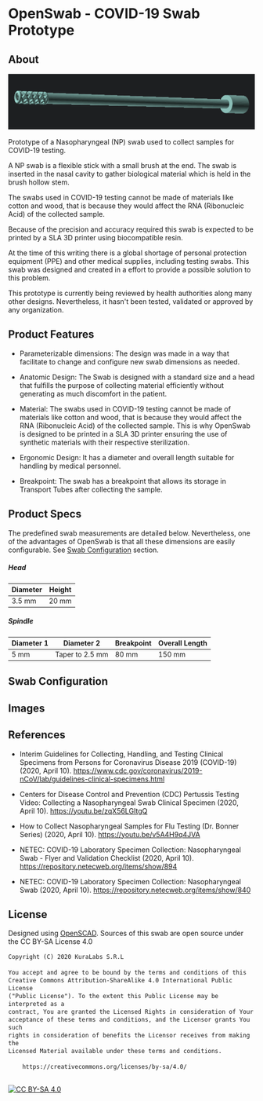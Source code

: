 # OpenSwab - COVID-19 Swab Prototype

## About

![OpenSwab](swab.png "OpenSwab")

Prototype of a Nasopharyngeal (NP) swab used to collect samples for COVID-19
testing.

A NP swab is a flexible stick with a small brush at the end. The swab is
inserted in the nasal cavity to gather biological material which is held in the
brush hollow stem.

The swabs used in COVID-19 testing cannot be made of materials like cotton and
wood, that is because they would affect the RNA (Ribonucleic Acid) of the
collected sample.

Because of the precision and accuracy required this swab is expected to be
printed by a SLA 3D printer using biocompatible resin.

At the time of this writing there is a global shortage of personal protection
equipment (PPE) and other medical supplies, including testing swabs. This swab
was designed and created in a effort to provide a possible solution to this
problem.

This prototype is currently being reviewed by health authorities along many
other designs. Nevertheless, it hasn't been tested, validated or approved by
any organization.


## Product Features

- Parameterizable dimensions: The design was made in a way that facilitate to
change  and configure new swab dimensions as needed.

- Anatomic Design: The Swab is designed with a standard size and a head that
fulfills the purpose of collecting material efficiently without generating as
much discomfort in the patient.

- Material: The swabs used in COVID-19 testing cannot be made of materials
like cotton and wood, that is because they would affect the RNA (Ribonucleic
Acid) of the collected sample. This is why OpenSwab is designed to be printed
in a SLA 3D printer ensuring the use of synthetic materials with their
respective sterilization.

- Ergonomic Design: It has a diameter and overall length suitable for handling
by medical personnel.

- Breakpoint: The swab has a breakpoint that allows its storage in Transport
Tubes after collecting the sample.


## Product Specs

The predefined swab measurements are detailed below. Nevertheless, one of the
advantages of OpenSwab is that all these dimensions are easily configurable. See
[Swab Configuration](#swab-configuration) section.

##### Head

| Diameter | Height |
| -------- | -------|
| 3.5 mm   | 20 mm  |


##### Spindle

| Diameter 1 | Diameter 2        | Breakpoint | Overall Length |
| ---------- | ----------------- | ---------- | -------------- |
| 5 mm       | Taper to 2.5 mm   | 80 mm      | 150 mm         |


## Swab Configuration


## Images


## References

- Interim Guidelines for Collecting, Handling, and Testing Clinical Specimens
from Persons for Coronavirus Disease 2019 (COVID-19) (2020, April 10).
https://www.cdc.gov/coronavirus/2019-nCoV/lab/guidelines-clinical-specimens.html

- Centers for Disease Control and Prevention (CDC) Pertussis Testing Video:
Collecting a Nasopharyngeal Swab Clinical Specimen (2020, April 10).
https://youtu.be/zqX56LGItgQ

- How to Collect Nasopharyngeal Samples for Flu Testing (Dr. Bonner Series)
(2020, April 10). https://youtu.be/v5A4H9q4JVA

- NETEC: COVID-19 Laboratory Specimen Collection: Nasopharyngeal Swab - Flyer
and Validation Checklist (2020, April 10).
https://repository.netecweb.org/items/show/894

- NETEC: COVID-19 Laboratory Specimen Collection: Nasopharyngeal Swab
(2020, April 10). https://repository.netecweb.org/items/show/840


## License

Designed using [OpenSCAD](https://www.openscad.org/). Sources of this swab are
open source under the CC BY-SA License 4.0


[cc-by-sa]: http://creativecommons.org/licenses/by-sa/4.0/
[cc-by-sa-image]: https://licensebuttons.net/l/by-sa/4.0/88x31.png
[cc-by-sa-shield]: https://img.shields.io/badge/License-CC%20BY--SA%204.0-lightgrey.svg


```
Copyright (C) 2020 KuraLabs S.R.L

You accept and agree to be bound by the terms and conditions of this
Creative Commons Attribution-ShareAlike 4.0 International Public License
("Public License"). To the extent this Public License may be interpreted as a
contract, You are granted the Licensed Rights in consideration of Your
acceptance of these terms and conditions, and the Licensor grants You such
rights in consideration of benefits the Licensor receives from making the
Licensed Material available under these terms and conditions.

    https://creativecommons.org/licenses/by-sa/4.0/


```
[![CC BY-SA 4.0][cc-by-sa-image]][cc-by-sa]
